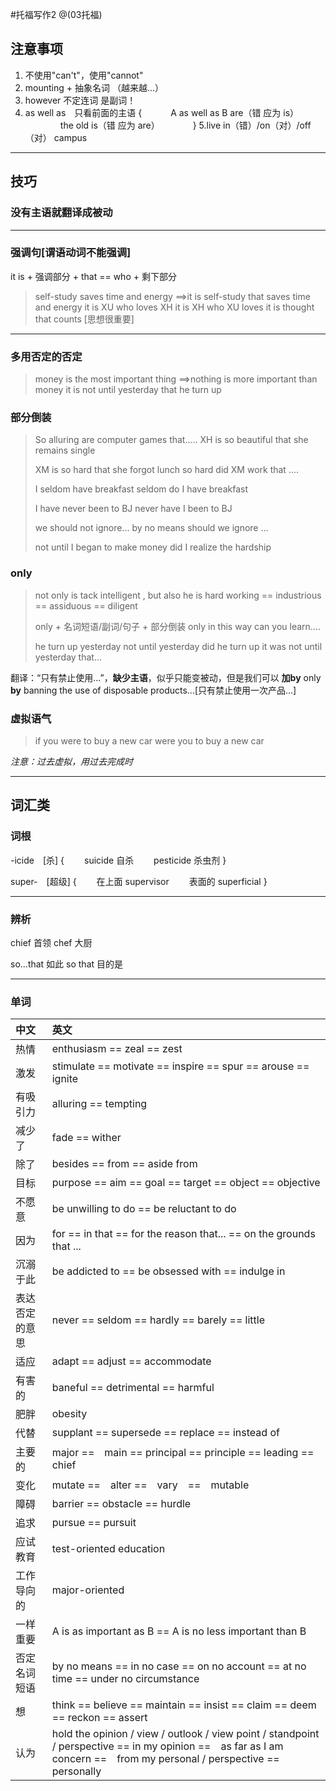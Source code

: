 #托福写作2
@(03托福)

## 注意事项
1. 不使用"can't"，使用"cannot"
2. mounting + 抽象名词 （越来越...）
3. however 不定连词 是副词！
4. as well as　只看前面的主语
{　　　 A as well as B are（错 应为 is）
　　　　the old is（错 应为 are）　　　　 }
5.live in（错）/on（对）/off（对） campus

------
## 技巧
### 没有主语就翻译成被动

------
### 强调句[谓语动词不能强调]
it is + 强调部分 + that == who + 剩下部分
> self-study saves time and energy
> ==>it is self-study that saves time and energy
> it is XU who loves XH
> it is XH who XU loves
> it is thought that counts [思想很重要]

------
### 多用否定的否定
> money is the most important thing
> ==>nothing is more important than money
> it is not until yesterday that he turn up

### 部分倒装
> So alluring are computer games that.....
> XH is so beautiful that she remains single
>
> XM is so hard that she forgot lunch
> so hard did XM work that ....
>
> I seldom have breakfast
> seldom do I have breakfast
>
> I have never been to BJ
> never have I been to BJ
>
> we should not ignore...
> by no means should we ignore ...
>
> not until I began to make money did I realize the hardship

### only
> not only is tack intelligent , but also he is hard working == industrious == assiduous == diligent
>
> only + 名词短语/副词/句子 + 部分倒装
> only in this way can you learn....
>
> he turn up yesterday
> not until yesterday did he turn up
> it was not until yesterday that...

翻译：“只有禁止使用...”，__缺少主语__，似乎只能变被动，但是我们可以 __加by__
only __by__ banning the use of disposable products...[只有禁止使用一次产品...]

### 虚拟语气
> if you were to buy a new car
> were you to buy a new car

_注意：过去虚拟，用过去完成时_

------
## 词汇类
### 词根
-icide　[杀]
{
　　suicide 自杀
　　pesticide 杀虫剂
}

super-　[超级]
{
　　在上面 supervisor
　　表面的 superficial
}

------
### 辨析
chief 首领
chef 大厨

so...that 如此
so that 目的是

------
### 单词
|中文|英文|
|:--|:--|
|热情|enthusiasm == zeal == zest|
|激发|stimulate == motivate == inspire == spur == arouse == ignite|
|有吸引力|alluring == tempting|
|减少了|fade == wither|
|除了|besides == from == aside from|
|目标|purpose == aim == goal == target == object == objective|
|不愿意|be unwilling to do == be reluctant to do|
|因为|for == in that == for the reason that... == on the grounds that ...|
|沉溺于此|be addicted to == be obsessed with == indulge in|
|表达否定的意思|never == seldom == hardly == barely == little|
|适应|adapt == adjust == accommodate|
|有害的|baneful == detrimental == harmful|
|肥胖|obesity|
|代替|supplant == supersede == replace == instead of|
|主要的|major ==　main == principal == principle == leading == chief|
|变化|mutate ==　alter ==　vary　==　mutable|
|障碍|barrier == obstacle == hurdle|
|追求|pursue == pursuit|
|应试教育|test-oriented education|
|工作导向的|major-oriented|
|一样重要|A is as important as B == A is no less important than B|
|否定名词短语 |by no means == in no case == on no account == at no time == under no circumstance|
|想|think == believe == maintain == insist == claim == deem == reckon == assert|
|认为|hold the opinion / view / outlook / view point / standpoint / perspective == in my opinion ==　as far as I am concern ==　from my personal / perspective ==　personally|

